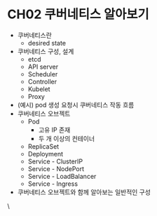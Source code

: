 # CH02 쿠버네티스 알아보기

* 쿠버네티스란
  * desired state
* 쿠버네티스 구성, 설계
  * etcd
  * API server
  * Scheduler
  * Controller
  * Kubelet
  * Proxy
* (예시) pod 생성 요청시 쿠버네티스 작동 흐름
* 쿠버네티스 오브젝트
  * Pod
    * 고유 IP 존재
    * 두 개 이상의 컨테이너
  * ReplicaSet
  * Deployment
  * Service - ClusterIP
  * Service - NodePort
  * Service - LoadBalancer
  * Service - Ingress
* 쿠버네티스 오브젝트와 함께 알아보는 일반적인 구성

\


&#x20;                                                                                                                          &#x20;

<figure><img src="https://fistkim101.github.io/images/section-01_kubernetes_1_60-page-001.jpg" alt=""><figcaption></figcaption></figure>

<figure><img src="https://fistkim101.github.io/images/section-01_kubernetes_1_60-page-002.jpg" alt=""><figcaption></figcaption></figure>

<figure><img src="https://fistkim101.github.io/images/section-01_kubernetes_1_60-page-003.jpg" alt=""><figcaption></figcaption></figure>

<figure><img src="https://fistkim101.github.io/images/section-01_kubernetes_1_60-page-004.jpg" alt=""><figcaption></figcaption></figure>

<figure><img src="https://fistkim101.github.io/images/section-01_kubernetes_1_60-page-005.jpg" alt=""><figcaption></figcaption></figure>

<figure><img src="https://fistkim101.github.io/images/section-01_kubernetes_1_60-page-006.jpg" alt=""><figcaption></figcaption></figure>

<figure><img src="https://fistkim101.github.io/images/section-01_kubernetes_1_60-page-007.jpg" alt=""><figcaption></figcaption></figure>

<figure><img src="https://fistkim101.github.io/images/section-01_kubernetes_1_60-page-008.jpg" alt=""><figcaption></figcaption></figure>

<figure><img src="https://fistkim101.github.io/images/section-01_kubernetes_1_60-page-009.jpg" alt=""><figcaption></figcaption></figure>

<figure><img src="https://fistkim101.github.io/images/section-01_kubernetes_1_60-page-010.jpg" alt=""><figcaption></figcaption></figure>

<figure><img src="https://fistkim101.github.io/images/section-01_kubernetes_1_60-page-011.jpg" alt=""><figcaption></figcaption></figure>

<figure><img src="https://fistkim101.github.io/images/section-01_kubernetes_1_60-page-012.jpg" alt=""><figcaption></figcaption></figure>

<figure><img src="https://fistkim101.github.io/images/section-01_kubernetes_1_60-page-013.jpg" alt=""><figcaption></figcaption></figure>

<figure><img src="https://fistkim101.github.io/images/section-01_kubernetes_1_60-page-014.jpg" alt=""><figcaption></figcaption></figure>

<figure><img src="https://fistkim101.github.io/images/section-01_kubernetes_1_60-page-015.jpg" alt=""><figcaption></figcaption></figure>

<figure><img src="https://fistkim101.github.io/images/section-01_kubernetes_1_60-page-016.jpg" alt=""><figcaption></figcaption></figure>

<figure><img src="https://fistkim101.github.io/images/section-01_kubernetes_1_60-page-017.jpg" alt=""><figcaption></figcaption></figure>

<figure><img src="https://fistkim101.github.io/images/section-01_kubernetes_1_60-page-018.jpg" alt=""><figcaption></figcaption></figure>

<figure><img src="https://fistkim101.github.io/images/section-01_kubernetes_1_60-page-019.jpg" alt=""><figcaption></figcaption></figure>

<figure><img src="https://fistkim101.github.io/images/section-01_kubernetes_1_60-page-020.jpg" alt=""><figcaption></figcaption></figure>

<figure><img src="https://fistkim101.github.io/images/section-01_kubernetes_1_60-page-021.jpg" alt=""><figcaption></figcaption></figure>

<figure><img src="https://fistkim101.github.io/images/section-01_kubernetes_1_60-page-022.jpg" alt=""><figcaption></figcaption></figure>

<figure><img src="https://fistkim101.github.io/images/section-01_kubernetes_1_60-page-023.jpg" alt=""><figcaption></figcaption></figure>

<figure><img src="https://fistkim101.github.io/images/section-01_kubernetes_1_60-page-024.jpg" alt=""><figcaption></figcaption></figure>

<figure><img src="https://fistkim101.github.io/images/section-01_kubernetes_1_60-page-025.jpg" alt=""><figcaption></figcaption></figure>

<figure><img src="https://fistkim101.github.io/images/section-01_kubernetes_1_60-page-026.jpg" alt=""><figcaption></figcaption></figure>

<figure><img src="https://fistkim101.github.io/images/section-01_kubernetes_1_60-page-027.jpg" alt=""><figcaption></figcaption></figure>

<figure><img src="https://fistkim101.github.io/images/section-01_kubernetes_1_60-page-028.jpg" alt=""><figcaption></figcaption></figure>

<figure><img src="https://fistkim101.github.io/images/section-01_kubernetes_1_60-page-029.jpg" alt=""><figcaption></figcaption></figure>

<figure><img src="https://fistkim101.github.io/images/section-01_kubernetes_1_60-page-030.jpg" alt=""><figcaption></figcaption></figure>

<figure><img src="https://fistkim101.github.io/images/section-01_kubernetes_1_60-page-031.jpg" alt=""><figcaption></figcaption></figure>

<figure><img src="https://fistkim101.github.io/images/section-01_kubernetes_1_60-page-032.jpg" alt=""><figcaption></figcaption></figure>

<figure><img src="https://fistkim101.github.io/images/section-01_kubernetes_1_60-page-033.jpg" alt=""><figcaption></figcaption></figure>

<figure><img src="https://fistkim101.github.io/images/section-01_kubernetes_1_60-page-034.jpg" alt=""><figcaption></figcaption></figure>

<figure><img src="https://fistkim101.github.io/images/section-01_kubernetes_1_60-page-035.jpg" alt=""><figcaption></figcaption></figure>

<figure><img src="https://fistkim101.github.io/images/section-01_kubernetes_1_60-page-036.jpg" alt=""><figcaption></figcaption></figure>

<figure><img src="https://fistkim101.github.io/images/section-01_kubernetes_1_60-page-037.jpg" alt=""><figcaption></figcaption></figure>

<figure><img src="https://fistkim101.github.io/images/section-01_kubernetes_1_60-page-038.jpg" alt=""><figcaption></figcaption></figure>

<figure><img src="https://fistkim101.github.io/images/section-01_kubernetes_1_60-page-039.jpg" alt=""><figcaption></figcaption></figure>

<figure><img src="https://fistkim101.github.io/images/section-01_kubernetes_1_60-page-040.jpg" alt=""><figcaption></figcaption></figure>

<figure><img src="https://fistkim101.github.io/images/section-01_kubernetes_1_60-page-041.jpg" alt=""><figcaption></figcaption></figure>

<figure><img src="https://fistkim101.github.io/images/section-01_kubernetes_1_60-page-042.jpg" alt=""><figcaption></figcaption></figure>

<figure><img src="https://fistkim101.github.io/images/section-01_kubernetes_1_60-page-043.jpg" alt=""><figcaption></figcaption></figure>

<figure><img src="https://fistkim101.github.io/images/section-01_kubernetes_1_60-page-044.jpg" alt=""><figcaption></figcaption></figure>

<figure><img src="https://fistkim101.github.io/images/section-01_kubernetes_1_60-page-045.jpg" alt=""><figcaption></figcaption></figure>

<figure><img src="https://fistkim101.github.io/images/section-01_kubernetes_1_60-page-046.jpg" alt=""><figcaption></figcaption></figure>

<figure><img src="https://fistkim101.github.io/images/section-01_kubernetes_1_60-page-047.jpg" alt=""><figcaption></figcaption></figure>

<figure><img src="https://fistkim101.github.io/images/section-01_kubernetes_1_60-page-048.jpg" alt=""><figcaption></figcaption></figure>

<figure><img src="https://fistkim101.github.io/images/section-01_kubernetes_1_60-page-049.jpg" alt=""><figcaption></figcaption></figure>

<figure><img src="https://fistkim101.github.io/images/section-01_kubernetes_1_60-page-050.jpg" alt=""><figcaption></figcaption></figure>

<figure><img src="https://fistkim101.github.io/images/section-01_kubernetes_1_60-page-051.jpg" alt=""><figcaption></figcaption></figure>

<figure><img src="https://fistkim101.github.io/images/section-01_kubernetes_1_60-page-052.jpg" alt=""><figcaption></figcaption></figure>

<figure><img src="https://fistkim101.github.io/images/section-01_kubernetes_1_60-page-053.jpg" alt=""><figcaption></figcaption></figure>

<figure><img src="https://fistkim101.github.io/images/section-01_kubernetes_1_60-page-054.jpg" alt=""><figcaption></figcaption></figure>

<figure><img src="https://fistkim101.github.io/images/section-01_kubernetes_1_60-page-055.jpg" alt=""><figcaption></figcaption></figure>

<figure><img src="https://fistkim101.github.io/images/section-01_kubernetes_1_60-page-056.jpg" alt=""><figcaption></figcaption></figure>

<figure><img src="https://fistkim101.github.io/images/section-01_kubernetes_1_60-page-057.jpg" alt=""><figcaption></figcaption></figure>

<figure><img src="https://fistkim101.github.io/images/section-01_kubernetes_1_60-page-058.jpg" alt=""><figcaption></figcaption></figure>

<figure><img src="https://fistkim101.github.io/images/section-01_kubernetes_1_60-page-059.jpg" alt=""><figcaption></figcaption></figure>

<figure><img src="https://fistkim101.github.io/images/section-01_kubernetes_1_60-page-060.jpg" alt=""><figcaption></figcaption></figure>

<figure><img src="https://fistkim101.github.io/images/section-01_kubernetes_61_end-page-001.jpg" alt=""><figcaption></figcaption></figure>

<figure><img src="https://fistkim101.github.io/images/section-01_kubernetes_61_end-page-002.jpg" alt=""><figcaption></figcaption></figure>

<figure><img src="https://fistkim101.github.io/images/section-01_kubernetes_61_end-page-003.jpg" alt=""><figcaption></figcaption></figure>

<figure><img src="https://fistkim101.github.io/images/section-01_kubernetes_61_end-page-004.jpg" alt=""><figcaption></figcaption></figure>

<figure><img src="https://fistkim101.github.io/images/section-01_kubernetes_61_end-page-005.jpg" alt=""><figcaption></figcaption></figure>

<figure><img src="https://fistkim101.github.io/images/section-01_kubernetes_61_end-page-006.jpg" alt=""><figcaption></figcaption></figure>

<figure><img src="https://fistkim101.github.io/images/section-01_kubernetes_61_end-page-007.jpg" alt=""><figcaption></figcaption></figure>

<figure><img src="https://fistkim101.github.io/images/section-01_kubernetes_61_end-page-008.jpg" alt=""><figcaption></figcaption></figure>

<figure><img src="https://fistkim101.github.io/images/section-01_kubernetes_61_end-page-009.jpg" alt=""><figcaption></figcaption></figure>

<figure><img src="https://fistkim101.github.io/images/section-01_kubernetes_61_end-page-010.jpg" alt=""><figcaption></figcaption></figure>

<figure><img src="https://fistkim101.github.io/images/section-01_kubernetes_61_end-page-011.jpg" alt=""><figcaption></figcaption></figure>

<figure><img src="https://fistkim101.github.io/images/section-01_kubernetes_61_end-page-012.jpg" alt=""><figcaption></figcaption></figure>

<figure><img src="https://fistkim101.github.io/images/section-01_kubernetes_61_end-page-013.jpg" alt=""><figcaption></figcaption></figure>

<figure><img src="https://fistkim101.github.io/images/section-01_kubernetes_61_end-page-014.jpg" alt=""><figcaption></figcaption></figure>

<figure><img src="https://fistkim101.github.io/images/section-01_kubernetes_61_end-page-015.jpg" alt=""><figcaption></figcaption></figure>

<figure><img src="https://fistkim101.github.io/images/section-01_kubernetes_61_end-page-016.jpg" alt=""><figcaption></figcaption></figure>

<figure><img src="https://fistkim101.github.io/images/section-01_kubernetes_61_end-page-017.jpg" alt=""><figcaption></figcaption></figure>

<figure><img src="https://fistkim101.github.io/images/section-01_kubernetes_61_end-page-018.jpg" alt=""><figcaption></figcaption></figure>

<figure><img src="https://fistkim101.github.io/images/section-01_kubernetes_61_end-page-019.jpg" alt=""><figcaption></figcaption></figure>

<figure><img src="https://fistkim101.github.io/images/section-01_kubernetes_61_end-page-020.jpg" alt=""><figcaption></figcaption></figure>

<figure><img src="https://fistkim101.github.io/images/section-01_kubernetes_61_end-page-021.jpg" alt=""><figcaption></figcaption></figure>

<figure><img src="https://fistkim101.github.io/images/section-01_kubernetes_61_end-page-022.jpg" alt=""><figcaption></figcaption></figure>

<figure><img src="https://fistkim101.github.io/images/section-01_kubernetes_61_end-page-023.jpg" alt=""><figcaption></figcaption></figure>

<figure><img src="https://fistkim101.github.io/images/section-01_kubernetes_61_end-page-024.jpg" alt=""><figcaption></figcaption></figure>

<figure><img src="https://fistkim101.github.io/images/section-01_kubernetes_61_end-page-025.jpg" alt=""><figcaption></figcaption></figure>

<figure><img src="https://fistkim101.github.io/images/section-01_kubernetes_61_end-page-026.jpg" alt=""><figcaption></figcaption></figure>

<figure><img src="https://fistkim101.github.io/images/section-01_kubernetes_61_end-page-027.jpg" alt=""><figcaption></figcaption></figure>

<figure><img src="https://fistkim101.github.io/images/section-01_kubernetes_61_end-page-028.jpg" alt=""><figcaption></figcaption></figure>

<figure><img src="https://fistkim101.github.io/images/section-01_kubernetes_61_end-page-029.jpg" alt=""><figcaption></figcaption></figure>

<figure><img src="https://fistkim101.github.io/images/section-01_kubernetes_61_end-page-030.jpg" alt=""><figcaption></figcaption></figure>

<figure><img src="https://fistkim101.github.io/images/section-01_kubernetes_61_end-page-031.jpg" alt=""><figcaption></figcaption></figure>

<figure><img src="https://fistkim101.github.io/images/section-01_kubernetes_61_end-page-032.jpg" alt=""><figcaption></figcaption></figure>

<figure><img src="https://fistkim101.github.io/images/section-01_kubernetes_61_end-page-033.jpg" alt=""><figcaption></figcaption></figure>

<figure><img src="https://fistkim101.github.io/images/section-01_kubernetes_61_end-page-034.jpg" alt=""><figcaption></figcaption></figure>

<figure><img src="https://fistkim101.github.io/images/section-01_kubernetes_61_end-page-035.jpg" alt=""><figcaption></figcaption></figure>

<figure><img src="https://fistkim101.github.io/images/section-01_kubernetes_61_end-page-036.jpg" alt=""><figcaption></figcaption></figure>

<figure><img src="https://fistkim101.github.io/images/section-01_kubernetes_61_end-page-037.jpg" alt=""><figcaption></figcaption></figure>

<figure><img src="https://fistkim101.github.io/images/section-01_kubernetes_61_end-page-038.jpg" alt=""><figcaption></figcaption></figure>

<figure><img src="https://fistkim101.github.io/images/section-01_kubernetes_61_end-page-039.jpg" alt=""><figcaption></figcaption></figure>

<figure><img src="https://fistkim101.github.io/images/section-01_kubernetes_61_end-page-040.jpg" alt=""><figcaption></figcaption></figure>

<figure><img src="https://fistkim101.github.io/images/section-01_kubernetes_61_end-page-041.jpg" alt=""><figcaption></figcaption></figure>

<figure><img src="https://fistkim101.github.io/images/section-01_kubernetes_61_end-page-042.jpg" alt=""><figcaption></figcaption></figure>

<figure><img src="https://fistkim101.github.io/images/section-01_kubernetes_61_end-page-043.jpg" alt=""><figcaption></figcaption></figure>

<figure><img src="https://fistkim101.github.io/images/section-01_kubernetes_61_end-page-044.jpg" alt=""><figcaption></figcaption></figure>

<figure><img src="https://fistkim101.github.io/images/section-01_kubernetes_61_end-page-045.jpg" alt=""><figcaption></figcaption></figure>

<figure><img src="https://fistkim101.github.io/images/section-01_kubernetes_61_end-page-046.jpg" alt=""><figcaption></figcaption></figure>

<figure><img src="https://fistkim101.github.io/images/section-01_kubernetes_61_end-page-047.jpg" alt=""><figcaption></figcaption></figure>

<figure><img src="https://fistkim101.github.io/images/section-01_kubernetes_61_end-page-048.jpg" alt=""><figcaption></figcaption></figure>

<figure><img src="https://fistkim101.github.io/images/section-01_kubernetes_61_end-page-049.jpg" alt=""><figcaption></figcaption></figure>

<figure><img src="https://fistkim101.github.io/images/section-01_kubernetes_61_end-page-050.jpg" alt=""><figcaption></figcaption></figure>

<figure><img src="https://fistkim101.github.io/images/section-01_kubernetes_61_end-page-051.jpg" alt=""><figcaption></figcaption></figure>

<figure><img src="https://fistkim101.github.io/images/section-01_kubernetes_61_end-page-052.jpg" alt=""><figcaption></figcaption></figure>

<figure><img src="https://fistkim101.github.io/images/section-01_kubernetes_61_end-page-053.jpg" alt=""><figcaption></figcaption></figure>

<figure><img src="https://fistkim101.github.io/images/section-01_kubernetes_61_end-page-054.jpg" alt=""><figcaption></figcaption></figure>

<figure><img src="https://fistkim101.github.io/images/section-01_kubernetes_61_end-page-055.jpg" alt=""><figcaption></figcaption></figure>

<figure><img src="https://fistkim101.github.io/images/section-01_kubernetes_61_end-page-056.jpg" alt=""><figcaption></figcaption></figure>

<figure><img src="https://fistkim101.github.io/images/section-01_kubernetes_61_end-page-057.jpg" alt=""><figcaption></figcaption></figure>

<figure><img src="https://fistkim101.github.io/images/section-01_kubernetes_61_end-page-058.jpg" alt=""><figcaption></figcaption></figure>

<figure><img src="https://fistkim101.github.io/images/section-01_kubernetes_61_end-page-059.jpg" alt=""><figcaption></figcaption></figure>

<figure><img src="https://fistkim101.github.io/images/section-01_kubernetes_61_end-page-060.jpg" alt=""><figcaption></figcaption></figure>

<figure><img src="https://fistkim101.github.io/images/section-01_kubernetes_61_end-page-061.jpg" alt=""><figcaption></figcaption></figure>

<figure><img src="https://fistkim101.github.io/images/section-01_kubernetes_61_end-page-062.jpg" alt=""><figcaption></figcaption></figure>

<figure><img src="https://fistkim101.github.io/images/section-01_kubernetes_61_end-page-063.jpg" alt=""><figcaption></figcaption></figure>

<figure><img src="https://fistkim101.github.io/images/section-01_kubernetes_61_end-page-064.jpg" alt=""><figcaption></figcaption></figure>

<figure><img src="https://fistkim101.github.io/images/section-01_kubernetes_61_end-page-065.jpg" alt=""><figcaption></figcaption></figure>
